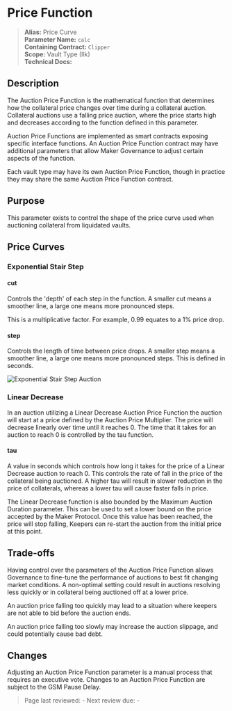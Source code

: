 # Price Function

>**Alias:** Price Curve  
>**Parameter Name:** `calc`  
>**Containing Contract:** `Clipper`  
>**Scope:** Vault Type (Ilk)  
>**Technical Docs:**  

## Description

The Auction Price Function is the mathematical function that determines how the collateral price changes over time during a collateral auction. Collateral auctions use a falling price auction, where the price starts high and decreases according to the function defined in this parameter.

Auction Price Functions are implemented as smart contracts exposing specific interface functions. An Auction Price Function contract may have additional parameters that allow Maker Governance to adjust certain aspects of the function.

Each vault type may have its own Auction Price Function, though in practice they may share the same Auction Price Function contract.

## Purpose

This parameter exists to control the shape of the price curve used when auctioning collateral from liquidated vaults.

## Price Curves

### Exponential Stair Step

#### cut  
Controls the 'depth' of each step in the function. A smaller cut means a smoother line, a large one means more pronounced steps.

This is a multiplicative factor. For example, 0.99 equates to a 1% price drop.

#### step  
Controls the length of time between price drops. A smaller step means a smoother line, a large one means more pronounced steps. This is defined in seconds.

![Exponential Stair Step Auction](https://github.com/makerdao/governance-manual/blob/main/parameter-index/collateral-auction/images/cut-and-step.png?raw=true)

### Linear Decrease

In an auction utilizing a Linear Decrease Auction Price Function the auction will start at a price defined by the Auction Price Multiplier. The price will decrease linearly over time until it reaches 0. The time that it takes for an auction to reach 0 is controlled by the tau function.

#### tau
A value in seconds which controls how long it takes for the price of a Linear Decrease auction to reach 0. This controls the rate of fall in the price of the collateral being auctioned. A higher tau will result in slower reduction in the price of collaterals, whereas a lower tau will cause faster falls in price.

The Linear Decrease function is also bounded by the Maximum Auction Duration parameter. This can be used to set a lower bound on the price accepted by the Maker Protocol. Once this value has been reached, the price will stop falling, Keepers can re-start the auction from the initial price at this point.

## Trade-offs

Having control over the parameters of the Auction Price Function allows Governance to fine-tune the performance of auctions to best fit changing market conditions. A non-optimal setting could result in auctions resolving less quickly or in collateral being auctioned off at a lower price.

An auction price falling too quickly may lead to a situation where keepers are not able to bid before the auction ends.

An auction price falling too slowly may increase the auction slippage, and could potentially cause bad debt.

## Changes

Adjusting an Auction Price Function parameter is a manual process that requires an executive vote. Changes to an Auction Price Function are subject to the GSM Pause Delay.

>Page last reviewed: -
>Next review due: -

